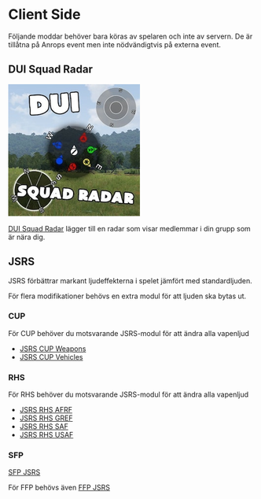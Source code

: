 # Client Side

Följande moddar behöver bara köras av spelaren och inte av servern.
De är tillåtna på Anrops event men inte nödvändigtvis på externa event.

## DUI Squad Radar

![DUI](./assets/dui.jpg)

[DUI Squad Radar](https://steamcommunity.com/workshop/filedetails/?id=1638341685) lägger till en radar som visar medlemmar i din grupp som är nära dig.

## JSRS

JSRS förbättrar markant ljudeffekterna i spelet jämfört med standardljuden.

För flera modifikationer behövs en extra modul för att ljuden ska bytas ut.


### CUP

För CUP behöver du motsvarande JSRS-modul för att ändra alla vapenljud

* [JSRS CUP Weapons](https://steamcommunity.com/sharedfiles/filedetails/?id=1624803912)
* [JSRS CUP Vehicles](https://steamcommunity.com/sharedfiles/filedetails/?id=1624804924)

### RHS

För RHS behöver du motsvarande JSRS-modul för att ändra alla vapenljud

* [JSRS RHS AFRF](https://steamcommunity.com/sharedfiles/filedetails/?id=945476727)
* [JSRS RHS GREF](http://steamcommunity.com/sharedfiles/filedetails/?id=1180534892)
* [JSRS RHS SAF](http://steamcommunity.com/sharedfiles/filedetails/?id=1486541773)
* [JSRS RHS USAF](https://steamcommunity.com/sharedfiles/filedetails/?id=1180533757)


### SFP

[SFP JSRS](https://steamcommunity.com/sharedfiles/filedetails/?id=1205570929)

För FFP behövs även [FFP JSRS](https://steamcommunity.com/sharedfiles/filedetails/?id=1220451406)
